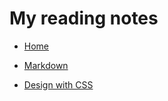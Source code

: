 # My reading notes

- [Home](https://seidomo.github.io/reading-notes/)

- [Markdown](https://seidomo.github.io/reading-notes/markdown)

- [Design with CSS](https://seidomo.github.io/reading-notes/designwithcss)
